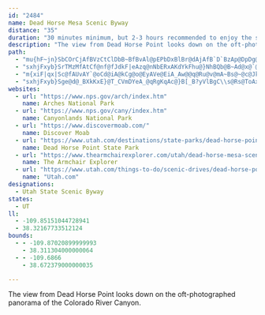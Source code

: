 ```yaml
---
id: "2484"
name: Dead Horse Mesa Scenic Byway
distance: "35"
duration: "30 minutes minimum, but 2-3 hours recommended to enjoy the state and national parks."
description: "The view from Dead Horse Point looks down on the oft-photographed panorama of the Colorado River Canyon."
path:
  - "mu{hF~jn}SbCOrCjAfBVzCtClDbB~BfBvAl@pEPbDxBlBr@dAjAfB`D`BzAp@DpDg@~Cr@"
  - "sxhjFxyb}SrTMzMfAtCf@nf@fJdkF|eAzq@nNbERxAKdYkFhu@}NhBQb@B~Ad@x@`@na@|_@bA`ArBpClHnLbFfHdLzOr@n@hBx@v]lJ`Dp@zBD`DSlEeAjAEl@FbAVt@d@hC`DlBlBtAj@pBRbCM|C}AnCgBbCy@rBJxAX|EjB|Eb@|DbAdAE|@e@rAaAbAe@`ADl@Rh@`@lDlErAx@d@J~BDlTuBhBIfDVtCd@|C~@|@`@z@j@fCbC|AxBj@pAhPlg@bAvBnEzHvCfExR~QxA|@nBj@vMd@tC`An@^lAxAdFnLpAxBx@~@dBnAfFbCfEzCbCpAtA^nKbBhExAvEbC~Al@~JjBzAf@vC~BvHrEtJbH|D`DrAbBtBfBbA\\pFh@hAj@~A`Br@\\nBL~@XlB`BrAjDxBdCxAl@n@vAl@`@dA@r@N^L`@^dAnDPXXN~@DlAW`Bj@fBRXVZZ|@dCNzCd@xBH~AYtB?nAb@tDRdAf@l@rA`@l@h@N^f@`Ct@fA~@bAn@|BdAnAf@bC`@pApEnHrBrBjAr@bBd@vBPbA?jBQ|@_@n@g@b@s@n@y@h@M^?b@L~AfAhAd@|CgAdAXxAt@fBPtA[lD_C|@_At@mAlA}@`@KtJi@fCEf@R`@f@f@dBf@`Ar@^x@Np@_@fDsCjEqBjBY|Bf@t@?vAaAd@q@fD{BpJaGfGkF~@g@jAYl@?hBf@vDdBh@DfMyBt@m@dByC~EeDxAe@vCP|Dg@^@p@Rh@^lD`D~@h@|@R|Z~@tD?tBYvBm@fGqChDkAnC[`DE|CSdBi@vD{AxEKdFaBdD~@r@Qh@s@d@_Ah@gAb@_BZkBf@mAd@SlBQhDoDbFyCrCuFx@qB~@aAvBWr@DbCqBf@SvAE^J|C`Dh@RrAAnBYfEYrBEnDZzF|@nA?n@MhAw@zGsK~A{AjNsA"
  - "m{xiF|qx|Sc@fAUvAY`@oCd@iA@kCg@o@EyAVe@EiA_Aw@@q@Ru@v@mA~Bs@~@c@JkAC_@Qi@s@Si@e@eCYk@aL{Hm@GoBHoAEoQuBsL}@oAu@y@yAo@m@iA]o@g@o@gA]YiAFaBj@wAEkGsB{PsBcfAi^og@iFqAKiB?uTfBsBSmFfCiSdIoAz@s@r@aAdBW~@]xCoBr_@]tDq@|CmBfEu^fl@_BlBiA~@qk@r[ce@j]uExDw@xAi@rAo@pCgk@fpCyAbIwCfSOxCBlH"
  - "sxhjFxyb}Sge@d@_BXkKxE}@T_CVmDYeA_@qRgKqAc@}B[_B?yVlBgC\\s@Rs@ToAx@yCxCcBdAgJdCyMpKeIpDcCjBoA`B{Ufa@cFjG{DdDiDzBmyAv{@qExBoDt@}BNaMq@sC?kKXqBMoCq@smAoi@}FmCwA_AmB_Ca@_A{@mCa@yDKaHIyB_@gCYmAy@eBs@aAyAuAwLcJsAeBi@mA}F}QqA_DmEiHgP{V_BaDc@yASqAEoA?sBRcFZaD^uBjEyLjA{Dh@aF_Ck|@_DqfAg@__@IsCOkAc@aBu@kBe@w@yAsA}EgDi@g@aAqA{@{BYeASuBu@q[e@_DcAwCiR__@}FuPY{AIeBLyCTiAtDgKLoAKoAMe@i@s@UScAQ{@Pw@n@Q^m@|Ce@bEY|COfGWlAqArDi@~Cc@dMKj@_@f@o@Pa@Qa@i@Is@@_AVsCCkAu@sGJsCt@_GFuB@iOlAoU?yAUyC]yAw@_CkB}EiB_DoAeA{JmDoBaA}AoAgHuLuLoQgB{Ck@{BsBsQiAgDeP_Xig@g{@}A{CoAgDuMk`@}AaCyDmDy@sAYeA"
websites:
  - url: "https://www.nps.gov/arch/index.htm"
    name: Arches National Park
  - url: "https://www.nps.gov/cany/index.htm"
    name: Canyonlands National Park
  - url: "https://www.discovermoab.com/"
    name: Discover Moab
  - url: "https://www.utah.com/destinations/state-parks/dead-horse-point-state-park/"
    name: Dead Horse Point State Park
  - url: "https://www.thearmchairexplorer.com/utah/dead-horse-mesa-scenic-byway.php"
    name: The Armchair Explorer
  - url: "https://www.utah.com/things-to-do/scenic-drives/dead-horse-point-scenic-drive/"
    name: "Utah.com"
designations:
  - Utah State Scenic Byway
states:
  - UT
ll:
  - -109.85151044728941
  - 38.32167733512124
bounds:
  - - -109.87020899999993
    - 38.311304000000064
  - - -109.6866
    - 38.672379000000035

---
```


The view from Dead Horse Point looks down on the oft-photographed panorama of the Colorado River Canyon.
